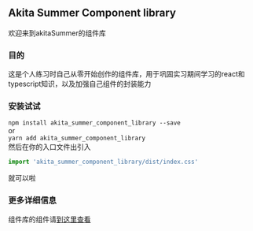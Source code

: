 ## Akita Summer Component library

欢迎来到akitaSummer的组件库

### 目的

这是个人练习时自己从零开始创作的组件库，用于巩固实习期间学习的react和typescript知识，以及加强自己组件的封装能力

### 安装试试

`npm install akita_summer_component_library --save`<br />
or<br />
`yarn add akita_summer_component_library`<br />
然后在你的入口文件出引入
```javascript
import 'akita_summer_component_library/dist/index.css'
```
就可以啦

### 更多详细信息

组件库的组件请[到这里查看](https://www.akitasummer.cn/akita_summer_component_library/)
